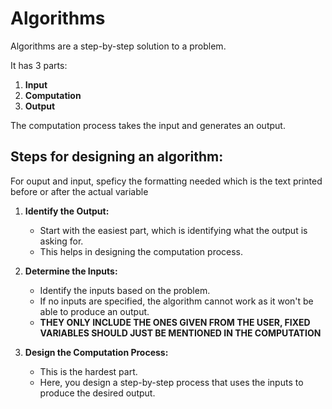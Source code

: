 # Algorithms

Algorithms are a step-by-step solution to a problem.

It has 3 parts:

1. **Input**
2. **Computation**
3. **Output**

The computation process takes the input and generates an output.

## Steps for designing an algorithm:

For ouput and input, speficy the formatting needed which is the text printed before or after the actual variable 

1. **Identify the Output:**

   - Start with the easiest part, which is identifying what the output is asking for.
   - This helps in designing the computation process.

2. **Determine the Inputs:**

   - Identify the inputs based on the problem.
   - If no inputs are specified, the algorithm cannot work as it won't be able to produce an output.
   - **THEY ONLY INCLUDE THE ONES GIVEN FROM THE USER, FIXED VARIABLES SHOULD JUST BE MENTIONED IN THE COMPUTATION**
3. **Design the Computation Process:**
   - This is the hardest part.
   - Here, you design a step-by-step process that uses the inputs to produce the desired output.
